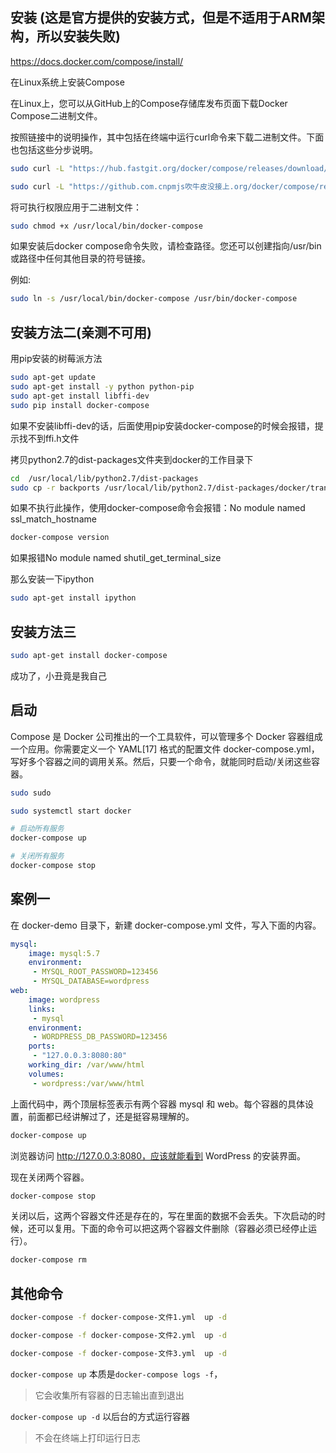 ## 安装 (这是官方提供的安装方式，但是不适用于ARM架构，所以安装失败)

https://docs.docker.com/compose/install/

在Linux系统上安装Compose

在Linux上，您可以从GitHub上的Compose存储库发布页面下载Docker Compose二进制文件。

按照链接中的说明操作，其中包括在终端中运行curl命令来下载二进制文件。下面也包括这些分步说明。

```sh
sudo curl -L "https://hub.fastgit.org/docker/compose/releases/download/1.29.2/docker-compose-$(uname -s)-$(uname -m)" -o /usr/local/bin/docker-compose
```

```sh
sudo curl -L "https://github.com.cnpmjs吹牛皮没接上.org/docker/compose/releases/download/1.29.2/docker-compose-$(uname -s)-$(uname -m)" -o /usr/local/bin/docker-compose
```

将可执行权限应用于二进制文件：

```sh
sudo chmod +x /usr/local/bin/docker-compose
```

如果安装后docker compose命令失败，请检查路径。您还可以创建指向/usr/bin或路径中任何其他目录的符号链接。

例如:

```sh
sudo ln -s /usr/local/bin/docker-compose /usr/bin/docker-compose
```

## 安装方法二(亲测不可用)

用pip安装的树莓派方法

```sh
sudo apt-get update
sudo apt-get install -y python python-pip
sudo apt-get install libffi-dev
sudo pip install docker-compose
```

如果不安装libffi-dev的话，后面使用pip安装docker-compose的时候会报错，提示找不到ffi.h文件

拷贝python2.7的dist-packages文件夹到docker的工作目录下

```sh
cd  /usr/local/lib/python2.7/dist-packages
sudo cp -r backports /usr/local/lib/python2.7/dist-packages/docker/transport/
```

如果不执行此操作，使用docker-compose命令会报错：No module named ssl_match_hostname

```sh
docker-compose version
```

如果报错No module named shutil_get_terminal_size

那么安装一下ipython

```sh
sudo apt-get install ipython
```

## 安装方法三

```sh
sudo apt-get install docker-compose
```

成功了，小丑竟是我自己

## 启动

Compose 是 Docker 公司推出的一个工具软件，可以管理多个 Docker 容器组成一个应用。你需要定义一个 YAML[17] 格式的配置文件 docker-compose.yml，写好多个容器之间的调用关系。然后，只要一个命令，就能同时启动/关闭这些容器。

```sh
sudo sudo
```

```sh
sudo systemctl start docker
```

```sh
# 启动所有服务
docker-compose up
```

```sh
# 关闭所有服务
docker-compose stop
```

## 案例一

在 docker-demo 目录下，新建 docker-compose.yml 文件，写入下面的内容。

```yml
mysql:
    image: mysql:5.7
    environment:
     - MYSQL_ROOT_PASSWORD=123456
     - MYSQL_DATABASE=wordpress
web:
    image: wordpress
    links:
     - mysql
    environment:
     - WORDPRESS_DB_PASSWORD=123456
    ports:
     - "127.0.0.3:8080:80"
    working_dir: /var/www/html
    volumes:
     - wordpress:/var/www/html
```

上面代码中，两个顶层标签表示有两个容器 mysql 和 web。每个容器的具体设置，前面都已经讲解过了，还是挺容易理解的。

```sh
docker-compose up
```

浏览器访问 http://127.0.0.3:8080，应该就能看到 WordPress 的安装界面。

现在关闭两个容器。

```sh
docker-compose stop
```

关闭以后，这两个容器文件还是存在的，写在里面的数据不会丢失。下次启动的时候，还可以复用。下面的命令可以把这两个容器文件删除（容器必须已经停止运行）。

```sh
docker-compose rm
```

## 其他命令

```sh
docker-compose -f docker-compose-文件1.yml  up -d
```

```sh
docker-compose -f docker-compose-文件2.yml  up -d
```

```sh
docker-compose -f docker-compose-文件3.yml  up -d
```

`docker-compose up` 本质是`docker-compose logs -f`，

> 它会收集所有容器的日志输出直到退出

`docker-compose up -d` 以后台的方式运行容器

> 不会在终端上打印运行日志

